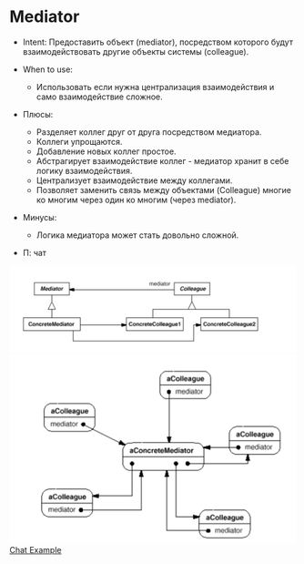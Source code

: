 # Mediator
* Intent: Предоставить объект (mediator), посредством которого будут взаимодействовать другие объекты системы (colleague).
* When to use:
  + Использовать если нужна централизация взаимодействия и само взаимодействие сложное.
* Плюсы:
  + Разделяет коллег друг от друга посредством медиатора.
  + Коллеги упрощаются.
  + Добавление новых коллег простое.
  + Абстрагирует взаимодействие коллег - медиатор хранит в себе логику взаимодействия.
  + Централизует взаимодействие между коллегами.
  + Позволяет заменить связь между объектами (Colleague) многие ко многим через один ко многим (через mediator).

* Минусы:
  + Логика медиатора может стать довольно сложной.
* П: чат

![uml](mediatorUml.png)
![typicalStructure](typicalStructure.png)
[Chat Example](../../../src/main/java/arbocdi/dp/behavorial/mediator/Chat.java)
  